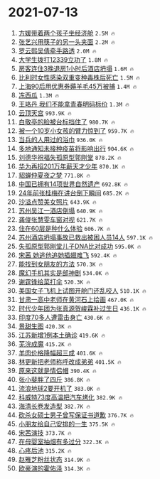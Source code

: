 # 2021-07-13

1. [方媛带着两个孩子坐经济舱](https://s.weibo.com/weibo?q=%23%E6%96%B9%E5%AA%9B%E5%B8%A6%E7%9D%80%E4%B8%A4%E4%B8%AA%E5%AD%A9%E5%AD%90%E5%9D%90%E7%BB%8F%E6%B5%8E%E8%88%B1%23&Refer=top) `2.5M 🔥`
1. [张艺兴用筷子的另一头夹面](https://s.weibo.com/weibo?q=%23%E5%BC%A0%E8%89%BA%E5%85%B4%E7%94%A8%E7%AD%B7%E5%AD%90%E7%9A%84%E5%8F%A6%E4%B8%80%E5%A4%B4%E5%A4%B9%E9%9D%A2%23&Refer=top) `2.2M 🔥`
1. [罗云熙吴倩牵手路透](https://s.weibo.com/weibo?q=%23%E7%BD%97%E4%BA%91%E7%86%99%E5%90%B4%E5%80%A9%E7%89%B5%E6%89%8B%E8%B7%AF%E9%80%8F%23&Refer=top) `2.0M 🔥`
1. [大学生拨打12339立功了](https://s.weibo.com/weibo?q=%23%E5%A4%A7%E5%AD%A6%E7%94%9F%E6%8B%A8%E6%89%9312339%E7%AB%8B%E5%8A%9F%E4%BA%86%23&Refer=top) `1.8M 🔥`
1. [房客连住3晚退房1小时后酒店坍塌](https://s.weibo.com/weibo?q=%23%E6%88%BF%E5%AE%A2%E8%BF%9E%E4%BD%8F3%E6%99%9A%E9%80%80%E6%88%BF1%E5%B0%8F%E6%97%B6%E5%90%8E%E9%85%92%E5%BA%97%E5%9D%8D%E5%A1%8C%23&Refer=top) `1.6M 🔥`
1. [比利时女性感染双重变种毒株后死亡](https://s.weibo.com/weibo?q=%23%E6%AF%94%E5%88%A9%E6%97%B6%E5%A5%B3%E6%80%A7%E6%84%9F%E6%9F%93%E5%8F%8C%E9%87%8D%E5%8F%98%E7%A7%8D%E6%AF%92%E6%A0%AA%E5%90%8E%E6%AD%BB%E4%BA%A1%23&Refer=top) `1.5M 🔥`
1. [上海90后用优惠券薅羊毛45万被捕](https://s.weibo.com/weibo?q=%23%E4%B8%8A%E6%B5%B790%E5%90%8E%E7%94%A8%E4%BC%98%E6%83%A0%E5%88%B8%E8%96%85%E7%BE%8A%E6%AF%9B45%E4%B8%87%E8%A2%AB%E6%8D%95%23&Refer=top) `1.4M 🔥`
1. [冻西瓜](https://s.weibo.com/weibo?q=%23%E5%86%BB%E8%A5%BF%E7%93%9C%23&Refer=top) `1.3M 🔥`
1. [王珞丹 我们不能拿青春明码标价](https://s.weibo.com/weibo?q=%E7%8E%8B%E7%8F%9E%E4%B8%B9%20%E6%88%91%E4%BB%AC%E4%B8%8D%E8%83%BD%E6%8B%BF%E9%9D%92%E6%98%A5%E6%98%8E%E7%A0%81%E6%A0%87%E4%BB%B7&Refer=top) `1.3M 🔥`
1. [云顶天宫](https://s.weibo.com/weibo?q=%E4%BA%91%E9%A1%B6%E5%A4%A9%E5%AE%AB&Refer=top) `993.9K 🔥`
1. [白敬亭的脸被台标挡住了](https://s.weibo.com/weibo?q=%23%E7%99%BD%E6%95%AC%E4%BA%AD%E7%9A%84%E8%84%B8%E8%A2%AB%E5%8F%B0%E6%A0%87%E6%8C%A1%E4%BD%8F%E4%BA%86%23&Refer=top) `980.7K 🔥`
1. [被一个10岁小女孩的臂力惊到了](https://s.weibo.com/weibo?q=%23%E8%A2%AB%E4%B8%80%E4%B8%AA10%E5%B2%81%E5%B0%8F%E5%A5%B3%E5%AD%A9%E7%9A%84%E8%87%82%E5%8A%9B%E6%83%8A%E5%88%B0%E4%BA%86%23&Refer=top) `959.7K 🔥`
1. [当兵的人用过的浴巾](https://s.weibo.com/weibo?q=%23%E5%BD%93%E5%85%B5%E7%9A%84%E4%BA%BA%E7%94%A8%E8%BF%87%E7%9A%84%E6%B5%B4%E5%B7%BE%23&Refer=top) `936.0K 🔥`
1. [多地通知未接种疫苗将影响出行](https://s.weibo.com/weibo?q=%23%E5%A4%9A%E5%9C%B0%E9%80%9A%E7%9F%A5%E6%9C%AA%E6%8E%A5%E7%A7%8D%E7%96%AB%E8%8B%97%E5%B0%86%E5%BD%B1%E5%93%8D%E5%87%BA%E8%A1%8C%23&Refer=top) `904.6K 🔥`
1. [刘德华祝福失孤原型郭刚堂](https://s.weibo.com/weibo?q=%E5%88%98%E5%BE%B7%E5%8D%8E%E7%A5%9D%E7%A6%8F%E5%A4%B1%E5%AD%A4%E5%8E%9F%E5%9E%8B%E9%83%AD%E5%88%9A%E5%A0%82&Refer=top) `878.2K 🔥`
1. [华为再招201万年薪天才少年](https://s.weibo.com/weibo?q=%23%E5%8D%8E%E4%B8%BA%E5%86%8D%E6%8B%9B201%E4%B8%87%E5%B9%B4%E8%96%AA%E5%A4%A9%E6%89%8D%E5%B0%91%E5%B9%B4%23&Refer=top) `870.1K 🔥`
1. [貂蝉仲夏夜之梦](https://s.weibo.com/weibo?q=%23%E8%B2%82%E8%9D%89%E4%BB%B2%E5%A4%8F%E5%A4%9C%E4%B9%8B%E6%A2%A6%23&Refer=top) `771.8K 🔥`
1. [中国已拥有14项世界自然遗产](https://s.weibo.com/weibo?q=%23%E4%B8%AD%E5%9B%BD%E5%B7%B2%E6%8B%A5%E6%9C%8914%E9%A1%B9%E4%B8%96%E7%95%8C%E8%87%AA%E7%84%B6%E9%81%97%E4%BA%A7%23&Refer=top) `692.8K 🔥`
1. [24年前张桂梅在讲台倒下瞬间](https://s.weibo.com/weibo?q=%2324%E5%B9%B4%E5%89%8D%E5%BC%A0%E6%A1%82%E6%A2%85%E5%9C%A8%E8%AE%B2%E5%8F%B0%E5%80%92%E4%B8%8B%E7%9E%AC%E9%97%B4%23&Refer=top) `685.2K 🔥`
1. [沙溢点赞美女照片](https://s.weibo.com/weibo?q=%23%E6%B2%99%E6%BA%A2%E7%82%B9%E8%B5%9E%E7%BE%8E%E5%A5%B3%E7%85%A7%E7%89%87%23&Refer=top) `643.9K 🔥`
1. [苏州吴江一酒店倒塌](https://s.weibo.com/weibo?q=%23%E8%8B%8F%E5%B7%9E%E5%90%B4%E6%B1%9F%E4%B8%80%E9%85%92%E5%BA%97%E5%80%92%E5%A1%8C%23&Refer=top) `640.9K 🔥`
1. [龚俊张慧雯车窗对视](https://s.weibo.com/weibo?q=%23%E9%BE%9A%E4%BF%8A%E5%BC%A0%E6%85%A7%E9%9B%AF%E8%BD%A6%E7%AA%97%E5%AF%B9%E8%A7%86%23&Refer=top) `621.7K 🔥`
1. [住在60层是种什么体验](https://s.weibo.com/weibo?q=%23%E4%BD%8F%E5%9C%A860%E5%B1%82%E6%98%AF%E7%A7%8D%E4%BB%80%E4%B9%88%E4%BD%93%E9%AA%8C%23&Refer=top) `606.7K 🔥`
1. [苏州酒店坍塌事故已救出被困人员14人](https://s.weibo.com/weibo?q=%23%E8%8B%8F%E5%B7%9E%E9%85%92%E5%BA%97%E5%9D%8D%E5%A1%8C%E4%BA%8B%E6%95%85%E5%B7%B2%E6%95%91%E5%87%BA%E8%A2%AB%E5%9B%B0%E4%BA%BA%E5%91%9814%E4%BA%BA%23&Refer=top) `597.1K 🔥`
1. [失孤原型郭刚堂儿子DNA比对成功](https://s.weibo.com/weibo?q=%23%E5%A4%B1%E5%AD%A4%E5%8E%9F%E5%9E%8B%E9%83%AD%E5%88%9A%E5%A0%82%E5%84%BF%E5%AD%90DNA%E6%AF%94%E5%AF%B9%E6%88%90%E5%8A%9F%23&Refer=top) `595.0K 🔥`
1. [宋茜 她逃他追她插翅难飞](https://s.weibo.com/weibo?q=%E5%AE%8B%E8%8C%9C%20%E5%A5%B9%E9%80%83%E4%BB%96%E8%BF%BD%E5%A5%B9%E6%8F%92%E7%BF%85%E9%9A%BE%E9%A3%9E&Refer=top) `592.4K 🔥`
1. [能找到女朋友的方法](https://s.weibo.com/weibo?q=%23%E8%83%BD%E6%89%BE%E5%88%B0%E5%A5%B3%E6%9C%8B%E5%8F%8B%E7%9A%84%E6%96%B9%E6%B3%95%23&Refer=top) `570.3K 🔥`
1. [魔幻手机其实是部神剧](https://s.weibo.com/weibo?q=%23%E9%AD%94%E5%B9%BB%E6%89%8B%E6%9C%BA%E5%85%B6%E5%AE%9E%E6%98%AF%E9%83%A8%E7%A5%9E%E5%89%A7%23&Refer=top) `534.0K 🔥`
1. [谢霆锋给菜打伞](https://s.weibo.com/weibo?q=%23%E8%B0%A2%E9%9C%86%E9%94%8B%E7%BB%99%E8%8F%9C%E6%89%93%E4%BC%9E%23&Refer=top) `520.3K 🔥`
1. [美国女子飞机上试图开舱门还乱咬人](https://s.weibo.com/weibo?q=%23%E7%BE%8E%E5%9B%BD%E5%A5%B3%E5%AD%90%E9%A3%9E%E6%9C%BA%E4%B8%8A%E8%AF%95%E5%9B%BE%E5%BC%80%E8%88%B1%E9%97%A8%E8%BF%98%E4%B9%B1%E5%92%AC%E4%BA%BA%23&Refer=top) `510.1K 🔥`
1. [甘肃一高中老师在黄河石上绘画](https://s.weibo.com/weibo?q=%23%E7%94%98%E8%82%83%E4%B8%80%E9%AB%98%E4%B8%AD%E8%80%81%E5%B8%88%E5%9C%A8%E9%BB%84%E6%B2%B3%E7%9F%B3%E4%B8%8A%E7%BB%98%E7%94%BB%23&Refer=top) `467.0K 🔥`
1. [时代少年团为张真源贺峻霖补过生日](https://s.weibo.com/weibo?q=%23%E6%97%B6%E4%BB%A3%E5%B0%91%E5%B9%B4%E5%9B%A2%E4%B8%BA%E5%BC%A0%E7%9C%9F%E6%BA%90%E8%B4%BA%E5%B3%BB%E9%9C%96%E8%A1%A5%E8%BF%87%E7%94%9F%E6%97%A5%23&Refer=top) `436.1K 🔥`
1. [印度70多人遭雷击身亡](https://s.weibo.com/weibo?q=%23%E5%8D%B0%E5%BA%A670%E5%A4%9A%E4%BA%BA%E9%81%AD%E9%9B%B7%E5%87%BB%E8%BA%AB%E4%BA%A1%23&Refer=top) `430.6K 🔥`
1. [景甜生图](https://s.weibo.com/weibo?q=%23%E6%99%AF%E7%94%9C%E7%94%9F%E5%9B%BE%23&Refer=top) `420.3K 🔥`
1. [江苏新增1例本土确诊](https://s.weibo.com/weibo?q=%23%E6%B1%9F%E8%8B%8F%E6%96%B0%E5%A2%9E1%E4%BE%8B%E6%9C%AC%E5%9C%9F%E7%A1%AE%E8%AF%8A%23&Refer=top) `419.6K 🔥`
1. [芜浣成魔](https://s.weibo.com/weibo?q=%23%E8%8A%9C%E6%B5%A3%E6%88%90%E9%AD%94%23&Refer=top) `415.2K 🔥`
1. [羊肉价格降幅超三成](https://s.weibo.com/weibo?q=%23%E7%BE%8A%E8%82%89%E4%BB%B7%E6%A0%BC%E9%99%8D%E5%B9%85%E8%B6%85%E4%B8%89%E6%88%90%23&Refer=top) `401.6K 🔥`
1. [林更新把老师称呼改成弟弟](https://s.weibo.com/weibo?q=%23%E6%9E%97%E6%9B%B4%E6%96%B0%E6%8A%8A%E8%80%81%E5%B8%88%E7%A7%B0%E5%91%BC%E6%94%B9%E6%88%90%E5%BC%9F%E5%BC%9F%23&Refer=top) `401.5K 🔥`
1. [原来这就是情侣帽](https://s.weibo.com/weibo?q=%23%E5%8E%9F%E6%9D%A5%E8%BF%99%E5%B0%B1%E6%98%AF%E6%83%85%E4%BE%A3%E5%B8%BD%23&Refer=top) `390.4K 🔥`
1. [张小斐胖了四斤](https://s.weibo.com/weibo?q=%23%E5%BC%A0%E5%B0%8F%E6%96%90%E8%83%96%E4%BA%86%E5%9B%9B%E6%96%A4%23&Refer=top) `386.8K 🔥`
1. [流浪地球2要开机了](https://s.weibo.com/weibo?q=%23%E6%B5%81%E6%B5%AA%E5%9C%B0%E7%90%832%E8%A6%81%E5%BC%80%E6%9C%BA%E4%BA%86%23&Refer=top) `383.0K 🔥`
1. [科威特73度高温把汽车烤化](https://s.weibo.com/weibo?q=%23%E7%A7%91%E5%A8%81%E7%89%B973%E5%BA%A6%E9%AB%98%E6%B8%A9%E6%8A%8A%E6%B1%BD%E8%BD%A6%E7%83%A4%E5%8C%96%23&Refer=top) `382.9K 🔥`
1. [海清长卷发造型](https://s.weibo.com/weibo?q=%23%E6%B5%B7%E6%B8%85%E9%95%BF%E5%8D%B7%E5%8F%91%E9%80%A0%E5%9E%8B%23&Refer=top) `382.7K 🔥`
1. [砍杀女硕士男子曾写保证书道歉](https://s.weibo.com/weibo?q=%23%E7%A0%8D%E6%9D%80%E5%A5%B3%E7%A1%95%E5%A3%AB%E7%94%B7%E5%AD%90%E6%9B%BE%E5%86%99%E4%BF%9D%E8%AF%81%E4%B9%A6%E9%81%93%E6%AD%89%23&Refer=top) `376.7K 🔥`
1. [小朋友给自己安排的一生](https://s.weibo.com/weibo?q=%23%E5%B0%8F%E6%9C%8B%E5%8F%8B%E7%BB%99%E8%87%AA%E5%B7%B1%E5%AE%89%E6%8E%92%E7%9A%84%E4%B8%80%E7%94%9F%23&Refer=top) `375.5K 🔥`
1. [宋茜演技](https://s.weibo.com/weibo?q=%23%E5%AE%8B%E8%8C%9C%E6%BC%94%E6%8A%80%23&Refer=top) `373.7K 🔥`
1. [在母婴室抽烟有多过分](https://s.weibo.com/weibo?q=%23%E5%9C%A8%E6%AF%8D%E5%A9%B4%E5%AE%A4%E6%8A%BD%E7%83%9F%E6%9C%89%E5%A4%9A%E8%BF%87%E5%88%86%23&Refer=top) `322.3K 🔥`
1. [心疼后池](https://s.weibo.com/weibo?q=%23%E5%BF%83%E7%96%BC%E5%90%8E%E6%B1%A0%23&Refer=top) `315.2K 🔥`
1. [赵雅芝粉丝状态](https://s.weibo.com/weibo?q=%23%E8%B5%B5%E9%9B%85%E8%8A%9D%E7%B2%89%E4%B8%9D%E7%8A%B6%E6%80%81%23&Refer=top) `314.9K 🔥`
1. [欧豪演的霍佑泽](https://s.weibo.com/weibo?q=%23%E6%AC%A7%E8%B1%AA%E6%BC%94%E7%9A%84%E9%9C%8D%E4%BD%91%E6%B3%BD%23&Refer=top) `314.3K 🔥`
